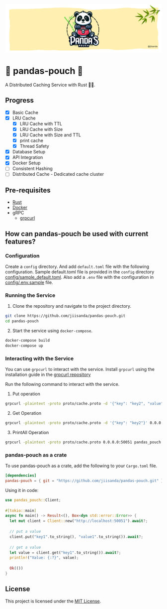![banner](static/banner.png)

# 🐼 pandas-pouch 🐼

A Distributed Caching Service with Rust 🦀🦀.


## Progress

- [x] Basic Cache
- [x] LRU Cache
  - [x] LRU Cache with TTL
  - [x] LRU Cache with Size
  - [x] LRU Cache with Size and TTL
  - [x] print cache
  - [x] Thread Safety
- [x] Database Setup
- [x] API Integration
- [x] Docker Setup
- [ ] Consistent Hashing
- [ ] Distributed Cache - Dedicated cache cluster

## Pre-requisites

- [Rust](https://www.rust-lang.org/tools/install)
- [Docker](https://docs.docker.com/get-docker/)
- gRPC
  - [grpcurl](https://github.com/fullstorydev/grpcurl)

## How can pandas-pouch be used with current features?

### Configuration

Create a `config` directory. And add `default.toml` file with the following configuration.
Sample default.toml file is provided in the `config` directory [config/sample_default.toml](config/sample_default.toml). Also add a `.env` file with the 
configuration in [config/.env.sample](config/.env.sample) file.

### Running the Service

1. Clone the repository and navigate to the project directory.

```bash
git clone https://github.com/jiisanda/pandas-pouch.git
cd pandas-pouch
```

2. Start the service using `docker-compose`.

```bash
docker-compose build
docker-compose up
```

### Interacting with the Service

You can use `grpcurl` to interact with the service. Install `grpcurl` using the installation guide in the [grpcurl repository](https://github.com/fullstorydev/grpcurl)

Run the following command to interact with the service.

1. Put operation
```bash
grpcurl -plaintext -proto proto/cache.proto -d '{"key": "key2", "value": "value2"}' 0.0.0.0:50051 pandas_pouch.PandasPouchCacheService/Put
```

2. Get Operation
```bash
grpcurl -plaintext -proto proto/cache.proto -d '{"key": "key2"}' 0.0.0.0:50051 pandas_pouch.PandasPouchCacheService/Get
```

3. PrintAll Operation
```bash
grpcurl -plaintext -proto proto/cache.proto 0.0.0.0:50051 pandas_pouch.PandasPouchCacheService/PrintAll
```

### pandas-pouch as a crate

To use pandas-pouch as a crate, add the following to your `Cargo.toml` file.

```toml
[dependencies]
pandas-pouch = { git = "https://github.com/jiisanda/pandas-pouch.git" }
```

Using it in code:
```rust
use pandas_pouch::Client;

#[tokio::main]
async fn main() -> Result<(), Box<dyn std::error::Error>> {
  let mut client = Client::new("http://localhost:50051").await?;
  
  // put a value
  client.put("key1".to_string(), "value1".to_string()).await?;
  
  // get a value
  let value = client.get("key1".to_string()).await?;
  println!("Value: {:?}", value);
  
  Ok(())
}
```

## License

This project is licensed under the [MIT License](LICENSE).
